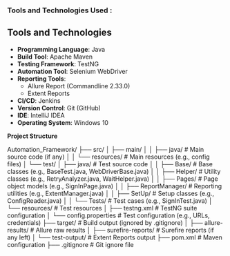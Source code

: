 ### Tools and Technologies Used :
## Tools and Technologies

- **Programming Language**: Java
- **Build Tool**: Apache Maven
- **Testing Framework**: TestNG
- **Automation Tool**: Selenium WebDriver
- **Reporting Tools**:
  - Allure Report (Commandline 2.33.0)
  - Extent Reports
- **CI/CD**: Jenkins
- **Version Control**: Git (GitHub)
- **IDE**: IntelliJ IDEA
- **Operating System**: Windows 10

**Project Structure**

Automation_Framework/
├── src/
│   ├── main/
│   │   ├── java/                    # Main source code (if any)
│   │   └── resources/               # Main resources (e.g., config files)
│   └── test/
│       ├── java/                    # Test source code
│       │   ├── Base/                # Base classes (e.g., BaseTest.java, WebDriverBase.java)
│       │   ├── Helper/              # Utility classes (e.g., RetryAnalyzer.java, WaitHelper.java)
│       │   ├── Pages/               # Page object models (e.g., SignInPage.java)
│       │   ├── ReportManager/       # Reporting utilities (e.g., ExtentManager.java)
│       │   ├── SetUp/               # Setup classes (e.g., ConfigReader.java)
│       │   └── Tests/               # Test cases (e.g., SignInTest.java)
│       └── resources/               # Test resources
│           ├── testng.xml           # TestNG suite configuration
│           └── config.properties    # Test configuration (e.g., URLs, credentials)
├── target/                          # Build output (ignored by .gitignore)
│   ├── allure-results/              # Allure raw results
│   ├── surefire-reports/            # Surefire reports (if any left)
│   └── test-output/                 # Extent Reports output
├── pom.xml                          # Maven configuration
├── .gitignore                       # Git ignore file
